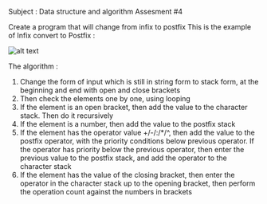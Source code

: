 Subject : Data structure and algorithm
Assesment #4

Create a program that will change from infix to postfix
This is the example of Infix convert to Postfix :

![alt text](?raw=true)

The algorithm :
1. Change the form of input which is still in string form to stack form, at the beginning and end with open and close brackets
2. Then check the elements one by one, using looping
3. If the element is an open bracket, then add the value to the character stack. Then do it recursively
4. If the element is a number, then add the value to the postfix stack
5. If the element has the operator value +/-/:/*/^, then add the value to the postfix operator, with the priority conditions below
   previous operator. If the operator has priority below the previous operator, then enter the previous value to the postfix stack,
   and add the operator to the character stack
6. If the element has the value of the closing bracket, then enter the operator in the character stack up to the opening bracket,
   then perform the operation count against the numbers in brackets